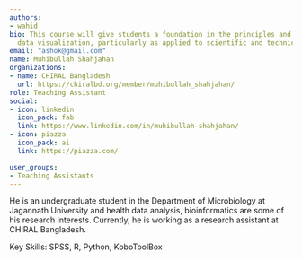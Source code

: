 ```yaml
---
authors:
- wahid
bio: This course will give students a foundation in the principles and practice of
  data visualization, particularly as applied to scientific and technical data.
email: "ashok@gmail.com"
name: Muhibullah Shahjahan
organizations:
- name: CHIRAL Bangladesh
  url: https://chiralbd.org/member/muhibullah_shahjahan/
role: Teaching Assistant
social:
- icon: linkedin
  icon_pack: fab
  link: https://www.linkedin.com/in/muhibullah-shahjahan/
- icon: piazza
  icon_pack: ai
  link: https://piazza.com/

user_groups:
- Teaching Assistants
---
```


He is an undergraduate student in the Department of Microbiology at Jagannath University and health data analysis, bioinformatics are some of his research interests.  Currently, he is working as a research assistant at CHIRAL Bangladesh. 

Key Skills: SPSS, R, Python, KoboToolBox
